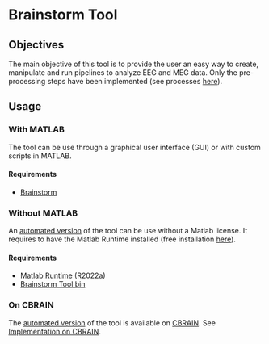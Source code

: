 # Brainstorm Tool

## Objectives
The main objective of this tool is to provide the user an easy way to create, manipulate and run pipelines to analyze EEG and MEG data. Only the pre-processing steps have been implemented (see processes [here](https://github.com/CorentinLabelle/Brainstorm-Tool/tree/main/domain/process/README.md)).

## Usage
### With MATLAB
The tool can be use through a graphical user interface (GUI) or with custom scripts in MATLAB.
#### Requirements
- [Brainstorm](https://neuroimage.usc.edu/brainstorm/Introduction)

### Without MATLAB
An [automated version](https://github.com/CorentinLabelle/Brainstorm-Tool/blob/main/automatedTool/README.md) of the tool can be use without a Matlab license. It requires to have the Matlab Runtime installed (free installation [here](https://www.mathworks.com/products/compiler/matlab-runtime.html)).
#### Requirements
- [Matlab Runtime](https://www.mathworks.com/products/compiler/matlab-runtime.html) (R2022a)
- [Brainstorm Tool bin](https://github.com/CorentinLabelle/Brainstorm-Tool/tree/main/bst_bin/R2022a)

### On CBRAIN
The [automated version](https://github.com/CorentinLabelle/Brainstorm-Tool/blob/main/automatedTool/README.md) of the tool is available on [CBRAIN](https://mcin.ca/technology/cbrain/). See [Implementation on CBRAIN](https://github.com/CorentinLabelle/Brainstorm-Tool/tree/main/CBrain_implementation).
